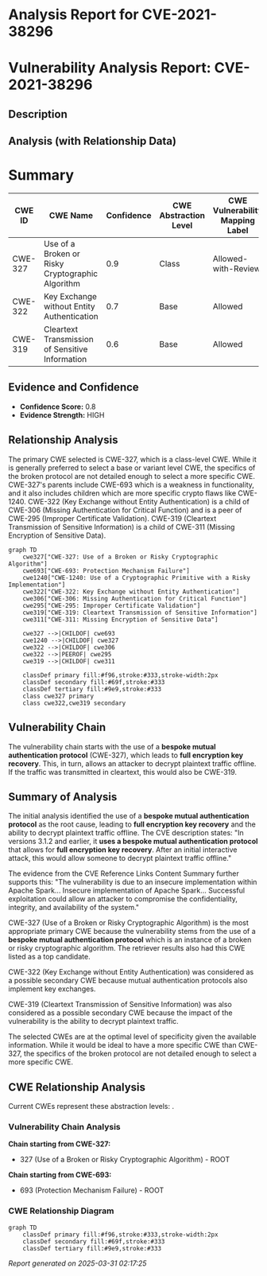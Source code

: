 # Analysis Report for CVE-2021-38296

# Vulnerability Analysis Report: CVE-2021-38296

## Description



## Analysis (with Relationship Data)

# Summary
| CWE ID | CWE Name | Confidence | CWE Abstraction Level | CWE Vulnerability Mapping Label | CWE-Vulnerability Mapping Notes |
|---|---|---|---|---|---|
| CWE-327 | Use of a Broken or Risky Cryptographic Algorithm | 0.9 | Class | Allowed-with-Review | Primary CWE |
| CWE-322 | Key Exchange without Entity Authentication | 0.7 | Base | Allowed | Secondary Candidate |
| CWE-319 | Cleartext Transmission of Sensitive Information | 0.6 | Base | Allowed | Secondary Candidate |

## Evidence and Confidence

*   **Confidence Score:** 0.8
*   **Evidence Strength:** HIGH

## Relationship Analysis
The primary CWE selected is CWE-327, which is a class-level CWE. While it is generally preferred to select a base or variant level CWE, the specifics of the broken protocol are not detailed enough to select a more specific CWE. CWE-327's parents include CWE-693 which is a weakness in functionality, and it also includes children which are more specific crypto flaws like CWE-1240. CWE-322 (Key Exchange without Entity Authentication) is a child of CWE-306 (Missing Authentication for Critical Function) and is a peer of CWE-295 (Improper Certificate Validation). CWE-319 (Cleartext Transmission of Sensitive Information) is a child of CWE-311 (Missing Encryption of Sensitive Data).

```mermaid
graph TD
    cwe327["CWE-327: Use of a Broken or Risky Cryptographic Algorithm"]
    cwe693["CWE-693: Protection Mechanism Failure"]
    cwe1240["CWE-1240: Use of a Cryptographic Primitive with a Risky Implementation"]
    cwe322["CWE-322: Key Exchange without Entity Authentication"]
    cwe306["CWE-306: Missing Authentication for Critical Function"]
    cwe295["CWE-295: Improper Certificate Validation"]
    cwe319["CWE-319: Cleartext Transmission of Sensitive Information"]
    cwe311["CWE-311: Missing Encryption of Sensitive Data"]
    
    cwe327 -->|CHILDOF| cwe693
    cwe1240 -->|CHILDOF| cwe327
    cwe322 -->|CHILDOF| cwe306
    cwe322 -->|PEEROF| cwe295
    cwe319 -->|CHILDOF| cwe311
    
    classDef primary fill:#f96,stroke:#333,stroke-width:2px
    classDef secondary fill:#69f,stroke:#333
    classDef tertiary fill:#9e9,stroke:#333
    class cwe327 primary
    class cwe322,cwe319 secondary
```

## Vulnerability Chain
The vulnerability chain starts with the use of a **bespoke mutual authentication protocol** (CWE-327), which leads to **full encryption key recovery**. This, in turn, allows an attacker to decrypt plaintext traffic offline. If the traffic was transmitted in cleartext, this would also be CWE-319.

## Summary of Analysis
The initial analysis identified the use of a **bespoke mutual authentication protocol** as the root cause, leading to **full encryption key recovery** and the ability to decrypt plaintext traffic offline. The CVE description states: "In versions 3.1.2 and earlier, it **uses a bespoke mutual authentication protocol** that allows for **full encryption key recovery**. After an initial interactive attack, this would allow someone to decrypt plaintext traffic offline."

The evidence from the CVE Reference Links Content Summary further supports this: "The vulnerability is due to an insecure implementation within Apache Spark... Insecure implementation of Apache Spark... Successful exploitation could allow an attacker to compromise the confidentiality, integrity, and availability of the system."

CWE-327 (Use of a Broken or Risky Cryptographic Algorithm) is the most appropriate primary CWE because the vulnerability stems from the use of a **bespoke mutual authentication protocol** which is an instance of a broken or risky cryptographic algorithm. The retriever results also had this CWE listed as a top candidate.

CWE-322 (Key Exchange without Entity Authentication) was considered as a possible secondary CWE because mutual authentication protocols also implement key exchanges.

CWE-319 (Cleartext Transmission of Sensitive Information) was also considered as a possible secondary CWE because the impact of the vulnerability is the ability to decrypt plaintext traffic.

The selected CWEs are at the optimal level of specificity given the available information. While it would be ideal to have a more specific CWE than CWE-327, the specifics of the broken protocol are not detailed enough to select a more specific CWE.


## CWE Relationship Analysis

Current CWEs represent these abstraction levels: .


### Vulnerability Chain Analysis

**Chain starting from CWE-327:**
- 327 (Use of a Broken or Risky Cryptographic Algorithm) - ROOT


**Chain starting from CWE-693:**
- 693 (Protection Mechanism Failure) - ROOT



### CWE Relationship Diagram

```mermaid
graph TD
    classDef primary fill:#f96,stroke:#333,stroke-width:2px
    classDef secondary fill:#69f,stroke:#333
    classDef tertiary fill:#9e9,stroke:#333
```



*Report generated on 2025-03-31 02:17:25*
